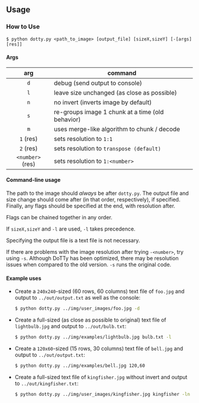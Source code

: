 Usage
-----

### How to Use
`$ python dotty.py <path_to_image> [output_file] [sizeX,sizeY] [-[args][res]]`

#### Args
| arg              | command                                              |
|:----------------:|------------------------------------------------------|
| `d`              | debug (send output to console)                       |
| `l`              | leave size unchanged (as close as possible)          |
| `n`              | no invert (inverts image by default)                 |
| `s`              | re-groups image 1 chunk at a time (old behavior)     |
| `m`              | uses merge-like algorithm to chunk / decode          |
| `1` (res)        | sets resolution to `1:1`                             |
| `2` (res)        | sets resolution to `transpose (default)`             |
| `<number>` (res) | sets resolution to `1:<number>`                      |
#### Command-line usage
The path to the image should *always* be after `dotty.py`.
The output file and size change should come after (in that order, respectively), if specified.
Finally, any flags should be specified at the end, with resolution after.

Flags can be chained together in any order.

If `sizeX,sizeY` and `-l` are used, `-l` takes precedence.

Specifying the output file is a text file is not necessary.

If there are problems with the image resolution after trying `-<number>`, try using `-s`.
Although DoTTy has been optimized, there may be resolution issues when compared to the old version.
`-s` runs the original code.

#### Example uses
* Create a `240x240`-sized (60 rows, 60 columns) text file of `foo.jpg` and output to `../out/output.txt` as well as the console:
    ```sh
    $ python dotty.py ../img/user_images/foo.jpg -d
    ```

* Create a full-sized (as close as possible to original) text file of `lightbulb.jpg` and output to `../out/bulb.txt`:
    ```sh 
    $ python dotty.py ../img/examples/lightbulb.jpg bulb.txt -l
    ```

* Create a `120x60`-sized (15 rows, 30 columns) text file of `bell.jpg` and output to `../out/output.txt`:
    ```sh
    $ python dotty.py ../img/examples/bell.jpg 120,60
    ```

* Create a full-sized text file of `kingfisher.jpg` without invert and output to `../out/kingfisher.txt`:
    ```sh
    $ python dotty.py ../img/user_images/kingfisher.jpg kingfisher -ln
    ```
